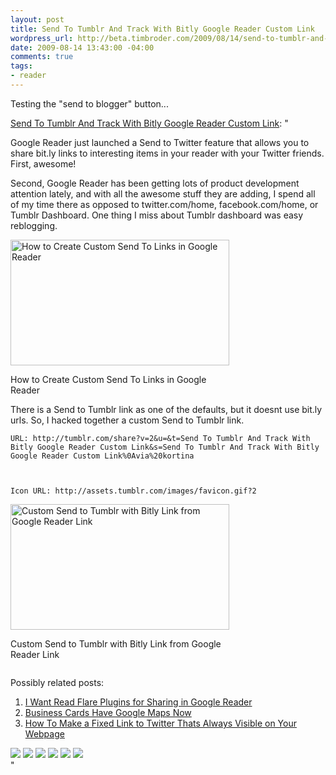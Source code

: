 ```yaml
--- 
layout: post
title: Send To Tumblr And Track With Bitly Google Reader Custom Link
wordpress_url: http://beta.timbroder.com/2009/08/14/send-to-tumblr-and-track-with-bitly-google-reader-custom-link/
date: 2009-08-14 13:43:00 -04:00
comments: true
tags: 
- reader
---
```

Testing the "send to blogger" button...

<a href="http://labs.kortina.net/2009/08/13/send-to-tumblr-and-track-with-bitly-google-reader-custom-link/">Send To Tumblr And Track With Bitly Google Reader Custom Link</a>: "<p>Google Reader just launched a Send to Twitter feature that allows you to share bit.ly links to interesting items in your reader with your Twitter friends. First, awesome!</p>
<p>Second, Google Reader has been getting lots of product development attention lately, and with all the awesome stuff they are adding, I spend all of my time there as opposed to twitter.com/home, facebook.com/home, or Tumblr Dashboard. One thing I miss about Tumblr dashboard was easy reblogging.</p>
<div style="width:360px"><a href="http://labs.kortina.net/files/2009/08/2009-08-13_2354.png"><img src="http://labs.kortina.net/files/2009/08/2009-08-13_2354-300x173.png" alt="How to Create Custom Send To Links in Google Reader" width="350" height="201"/></a><p>How to Create Custom Send To Links in Google Reader</p></div>
<p>There is a Send to Tumblr link as one of the defaults, but it doesnt use bit.ly urls. So, I hacked together a custom Send to Tumblr link.</p>
<p><code>URL: http://tumblr.com/share?v=2&amp;u=&amp;t=Send To Tumblr And Track With Bitly Google Reader Custom Link&amp;s=Send To Tumblr And Track With Bitly Google Reader Custom Link%0Avia%20kortina</code></p>
<p><code> </code></p>
<p><code>Icon URL: http://assets.tumblr.com/images/favicon.gif?2</code></p>
<div style="width:360px"><a href="http://labs.kortina.net/files/2009/08/2009-08-13_2351.png"><img src="http://labs.kortina.net/files/2009/08/2009-08-13_2351-300x170.png" alt="Custom Send to Tumblr with Bitly Link from Google Reader Link" width="350" height="201"/></a><p>Custom Send to Tumblr with Bitly Link from Google Reader Link</p></div>
<img src="http://labs.kortina.net/?ak_action=api_record_view&amp;id=351&amp;type=feed" alt=""/>

<p>Possibly related posts:<ol><li><a href="http://labs.kortina.net/2009/07/26/i-want-read-flare-plugins-for-sharing-in-google-reader/" rel="bookmark" title="Permanent Link: I Want Read Flare  Plugins for Sharing in Google Reader">I Want Read Flare  Plugins for Sharing in Google Reader</a></li><li><a href="http://labs.kortina.net/2009/08/05/business-cards-have-google-maps-now/" rel="bookmark" title="Permanent Link: Business Cards Have Google Maps Now">Business Cards Have Google Maps Now</a></li><li><a href="http://labs.kortina.net/2009/07/13/how-to-make-a-fixed-link-to-twitter-thats-always-visible-on-your-webpage/" rel="bookmark" title="Permanent Link: How To Make a Fixed Link to Twitter Thats Always Visible on Your Webpage">How To Make a Fixed Link to Twitter Thats Always Visible on Your Webpage</a></li></ol></p><div>
<a href="http://feeds.feedburner.com/~ff/kortina-essays?a=o2hn6f5JGDQ:skeQbrLiUSU:yIl2AUoC8zA"><img src="http://feeds.feedburner.com/~ff/kortina-essays?d=yIl2AUoC8zA" border="0"/></a> <a href="http://feeds.feedburner.com/~ff/kortina-essays?a=o2hn6f5JGDQ:skeQbrLiUSU:D7DqB2pKExk"><img src="http://feeds.feedburner.com/~ff/kortina-essays?i=o2hn6f5JGDQ:skeQbrLiUSU:D7DqB2pKExk" border="0"/></a> <a href="http://feeds.feedburner.com/~ff/kortina-essays?a=o2hn6f5JGDQ:skeQbrLiUSU:qj6IDK7rITs"><img src="http://feeds.feedburner.com/~ff/kortina-essays?d=qj6IDK7rITs" border="0"/></a> <a href="http://feeds.feedburner.com/~ff/kortina-essays?a=o2hn6f5JGDQ:skeQbrLiUSU:gIN9vFwOqvQ"><img src="http://feeds.feedburner.com/~ff/kortina-essays?i=o2hn6f5JGDQ:skeQbrLiUSU:gIN9vFwOqvQ" border="0"/></a> <a href="http://feeds.feedburner.com/~ff/kortina-essays?a=o2hn6f5JGDQ:skeQbrLiUSU:7Q72WNTAKBA"><img src="http://feeds.feedburner.com/~ff/kortina-essays?d=7Q72WNTAKBA" border="0"/></a> <a href="http://feeds.feedburner.com/~ff/kortina-essays?a=o2hn6f5JGDQ:skeQbrLiUSU:c-S6u7MTCTE"><img src="http://feeds.feedburner.com/~ff/kortina-essays?d=c-S6u7MTCTE" border="0"/></a>
</div>"

